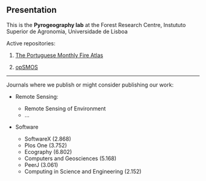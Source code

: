 ## Presentation

This is the **Pyrogeography lab** at the Forest Research Centre, Instututo Superior de Agronomia, Universidade de Lisboa 

Active repositories:
1. [The Portuguese Monthly Fire Atlas](https://github.com/cef-pyrogeography-lab/portugal-fire-atlas.git)

2. [opSMOS](https://github.com/cef-pyrogeography-lab/opSMOS)

---
Journals where we publish or might consider publishing our work:

- Remote Sensing:
  - Remote Sensing of Environment
  - ...

- Software
  - SoftwareX (2.868)
  - Plos One (3.752)
  - Ecography (6.802)
  - Computers and Geosciences (5.168)
  - PeerJ (3.061)
  - Computing in Science and Engineering (2.152)



<!--

**Here are some ideas to get you started:**

🙋‍♀️ A short introduction - what is your organization all about?
🌈 Contribution guidelines - how can the community get involved?
👩‍💻 Useful resources - where can the community find your docs? Is there anything else the community should know?
🍿 Fun facts - what does your team eat for breakfast?
🧙 Remember, you can do mighty things with the power of [Markdown](https://docs.github.com/github/writing-on-github/getting-started-with-writing-and-formatting-on-github/basic-writing-and-formatting-syntax)
-->

